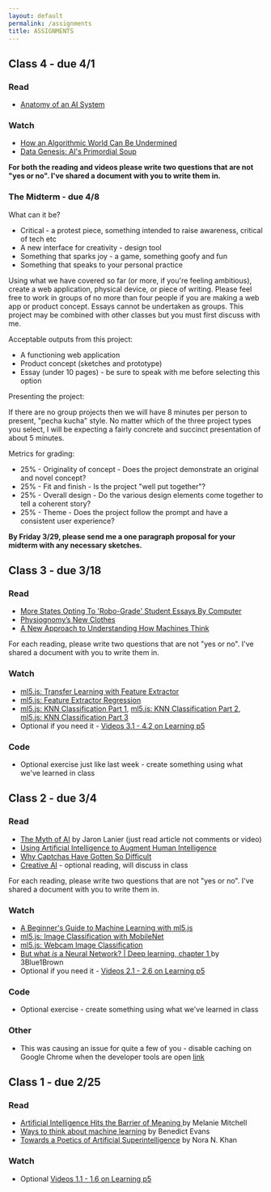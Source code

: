 ```yaml
---
layout: default
permalink: /assignments
title: ASSIGNMENTS
---
```


## Class 4 - due 4/1

### Read
* [Anatomy of an AI System](https://anatomyof.ai/)

### Watch
* [How an Algorithmic World Can Be Undermined](https://youtu.be/NTl0yyPqf3E)
* [Data Genesis: AI's Primordial Soup](https://vimeo.com/287094149)

**For both the reading and videos please write two questions that are not "yes or no". I've shared a document with you to write them in.**

### The Midterm - due 4/8

What can it be?

* Critical - a protest piece, something intended to raise awareness, critical of tech etc
* A new interface for creativity - design tool 
* Something that sparks joy - a game, something goofy and fun
* Something that speaks to your personal practice


Using what we have covered so far (or more, if you're feeling ambitious), create a web application, physical device, or piece of writing. Please feel free to work in groups of no more than four people if you are making a web app or product concept. Essays cannot be undertaken as groups. This project may be combined with other classes but you must first discuss with me. 

Acceptable outputs from this project:
* A functioning web application
* Product concept (sketches and prototype)
* Essay (under 10 pages) - be sure to speak with me before selecting this option

Presenting the project: 

If there are no group projects then we will have 8 minutes per person to present, "pecha kucha" style. No matter which of the three project types you select, I will be expecting a fairly concrete and succinct presentation of about 5 minutes.

Metrics for grading:
* 25% - Originality of concept - Does the project demonstrate an original and novel concept?
* 25% - Fit and finish - Is the project "well put together"?
* 25% - Overall design - Do the various design elements come together to tell a coherent story?
* 25% - Theme - Does the project follow the prompt and have a consistent user experience?

**By Friday 3/29, please send me a one paragraph proposal for your midterm with any necessary sketches.**


## Class 3 - due 3/18

### Read

* [More States Opting To 'Robo-Grade' Student Essays By Computer](https://www.npr.org/2018/06/30/624373367/more-states-opting-to-robo-grade-student-essays-by-computer)
* [Physiognomy’s New Clothes](https://medium.com/@blaisea/physiognomys-new-clothes-f2d4b59fdd6a)
* [A New Approach to Understanding How Machines Think](https://www.quantamagazine.org/been-kim-is-building-a-translator-for-artificial-intelligence-20190110/)

For each reading, please write two questions that are not "yes or no". I've shared a document with you to write them in. 

### Watch

* [ml5.js: Transfer Learning with Feature Extractor](https://youtu.be/kRpZ5OqUY6Y)
* [ml5.js: Feature Extractor Regression](https://youtu.be/aKgq0m1YjvQ)
* [ml5.js: KNN Classification Part 1](https://youtu.be/KTNqXwkLuM4), [ml5.js: KNN Classification Part 2](https://youtu.be/Mwo5_bUVhlA), [ml5.js: KNN Classification Part 3](https://youtu.be/JWsKay58Z2g)
* Optional if you need it - [Videos 3.1 - 4.2 on Learning p5](https://www.youtube.com/playlist?list=PLRqwX-V7Uu6Zy51Q-x9tMWIv9cueOFTFA)

### Code
  * Optional exercise just like last week - create something using what we've learned in class


## Class 2 - due 3/4

### Read
* [The Myth of AI](https://www.edge.org/conversation/the-myth-of-ai) by Jaron Lanier (just read article not comments or video)
* [Using Artificial Intelligence to Augment Human Intelligence](https://distill.pub/2017/aia/)
* [Why Captchas Have Gotten So Difficult](https://www.theverge.com/2019/2/1/18205610/google-captcha-ai-robot-human-difficult-artificial-intelligence)
* [Creative AI](https://medium.com/@creativeai/creativeai-9d4b2346faf3) - optional reading, will discuss in class

For each reading, please write two questions that are not "yes or no". I've shared a document with you to write them in. 


### Watch
* [A Beginner's Guide to Machine Learning with ml5.js](https://youtu.be/jmznx0Q1fP0)
* [ml5.js: Image Classification with MobileNet](https://youtu.be/yNkAuWz5lnY)
* [ml5.js: Webcam Image Classification](https://youtu.be/D9BoBSkLvFo)
* [But what *is* a Neural Network? | Deep learning, chapter 1
](https://youtu.be/aircAruvnKk) by 3Blue1Brown
* Optional if you need it - [Videos 2.1 - 2.6 on Learning p5](https://www.youtube.com/playlist?list=PLRqwX-V7Uu6Zy51Q-x9tMWIv9cueOFTFA)

### Code
  * Optional exercise - create something using what we've learned in class

### Other
  * This was causing an issue for quite a few of you - disable caching on Google Chrome when the developer tools are open [link](https://www.scorchsoft.com/blog/force-chrome-clear-cache/)

## Class 1 - due 2/25

### Read
* [Artificial Intelligence Hits the Barrier of Meaning
](https://www.nytimes.com/2018/11/05/opinion/artificial-intelligence-machine-learning.html) by Melanie Mitchell
* [Ways to think about machine learning](https://www.ben-evans.com/benedictevans/2018/06/22/ways-to-think-about-machine-learning-8nefy) by Benedict Evans
* [Towards a Poetics
of Artificial Superintelligence](https://medium.com/after-us/towards-a-poetics-of-artificial-superintelligence-ebff11d2d249) by Nora N. Khan

### Watch

* Optional [Videos 1.1 - 1.6 on Learning p5](https://www.youtube.com/playlist?list=PLRqwX-V7Uu6Zy51Q-x9tMWIv9cueOFTFA)